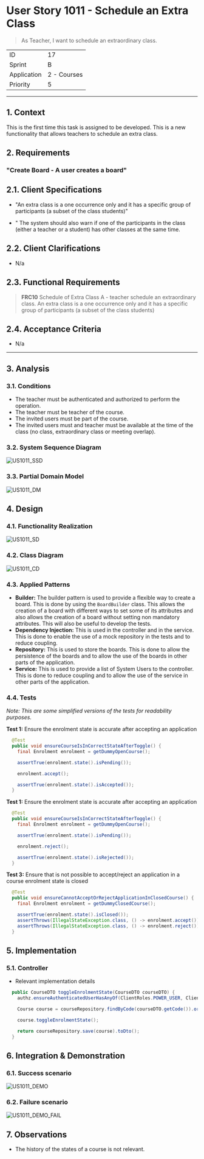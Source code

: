 # User Story 1011 - Schedule an Extra Class

> As Teacher, I want to schedule an extraordinary class.

|             |             |
| ----------- | ----------- |
| ID          | 17          |
| Sprint      | B           |
| Application | 2 - Courses |
| Priority    | 5           |

---

## 1. Context

This is the first time this task is assigned to be developed. This is a new functionality that allows teachers to schedule an extra class.

## 2. Requirements

### "Create Board - A user creates a board"

## 2.1. Client Specifications

- "An extra class is a one occurrence only and it has a specific group of participants (a subset of the class students)"

- " The system should also warn if one of the participants in the class (either a teacher or a student) has other classes at the same time.

## 2.2. Client Clarifications

- N/a

## 2.3. Functional Requirements

> **FRC10** Schedule of Extra Class A - teacher schedule an extraordinary class. An extra class is a one occurrence only and it has a specific group of participants (a subset of the class students)

## 2.4. Acceptance Criteria

- N/a

---

## 3. Analysis

### 3.1. Conditions

- The teacher must be authenticated and authorized to perform the operation.
- The teacher must be teacher of the course.
- The invited users must be part of the course.
- The invited users must and teacher must be available at the time of the class (no class, extraordinary class or meeting overlap).

### 3.2. System Sequence Diagram

![US1011_SSD](out/US1011_SSD.svg)

### 3.3. Partial Domain Model

![US1011_DM](out/US1011_DM.svg)

## 4. Design

### 4.1. Functionality Realization

![US1011_SD](out/US1011_SD.svg)

### 4.2. Class Diagram

![US1011_CD](out/US1011_CD.svg)

### 4.3. Applied Patterns

- **Builder:** The builder pattern is used to provide a flexible way to create a board. This is done by using the `BoardBuilder` class. This allows the creation of a board with different ways to set some of its attributes and also allows the creation of a board without setting non mandatory attributes. This will also be useful to develop the tests.
- **Dependency Injection:** This is used in the controller and in the service. This is done to enable the use of a mock repository in the tests and to reduce coupling.
- **Repository:** This is used to store the boards. This is done to allow the persistence of the boards and to allow the use of the boards in other parts of the application.
- **Service:** This is used to provide a list of System Users to the controller. This is done to reduce coupling and to allow the use of the service in other parts of the application.

### 4.4. Tests

_Note: This are some simplified versions of the tests for readability purposes._

**Test 1:** Ensure the enrolment state is accurate after accepting an application

```java
  @Test
  public void ensureCourseIsInCorrectStateAfterToggle() {
    final Enrolment enrolment = getDummyOpenCourse();

    assertTrue(enrolment.state().isPending());

    enrolment.accept();

    assertTrue(enrolment.state().isAccepted());
  }
```

**Test 1:** Ensure the enrolment state is accurate after accepting an application

```java
  @Test
  public void ensureCourseIsInCorrectStateAfterToggle() {
    final Enrolment enrolment = getDummyOpenCourse();

    assertTrue(enrolment.state().isPending());

    enrolment.reject();

    assertTrue(enrolment.state().isRejected());
  }
```

**Test 3:** Ensure that is not possible to accept/reject an application in a course enrolment state is closed

```java
  @Test
  public void ensureCannotAcceptOrRejectApplicationInClosedCourse() {
    final Enrolment enrolment = getDummyClosedCourse();

    assertTrue(enrolment.state().isClosed());
    assertThrows(IllegalStateException.class, () -> enrolment.accept());
    assertThrows(IllegalStateException.class, () -> enrolment.reject());
  }
```

## 5. Implementation

### 5.1. Controller

- Relevant implementation details

```java
  public CourseDTO toggleEnrolmentState(CourseDTO courseDTO) {
    authz.ensureAuthenticatedUserHasAnyOf(ClientRoles.POWER_USER, ClientRoles.MANAGER);

    Course course = courseRepository.findByCode(courseDTO.getCode()).orElseThrow();

    course.toggleEnrolmentState();

    return courseRepository.save(course).toDto();
  }
```

## 6. Integration & Demonstration

### 6.1. Success scenario

![US1011_DEMO](US1011_DEMO.png)

### 6.2. Failure scenario

![US1011_DEMO_FAIL](US1011_DEMO_FAIL.png)

## 7. Observations

- The history of the states of a course is not relevant.
